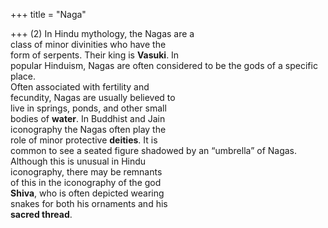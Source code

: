 +++
title = "Naga"

+++
(2) In Hindu mythology, the Nagas are a  
class of minor divinities who have the  
form of serpents. Their king is **Vasuki**. In  
popular Hinduism, Nagas are often considered to be the gods of a specific place.  
Often associated with fertility and  
fecundity, Nagas are usually believed to  
live in springs, ponds, and other small  
bodies of **water**. In Buddhist and Jain  
iconography the Nagas often play the  
role of minor protective **deities**. It is  
common to see a seated figure shadowed by an “umbrella” of Nagas.  
Although this is unusual in Hindu  
iconography, there may be remnants  
of this in the iconography of the god  
**Shiva**, who is often depicted wearing  
snakes for both his ornaments and his  
**sacred thread**.